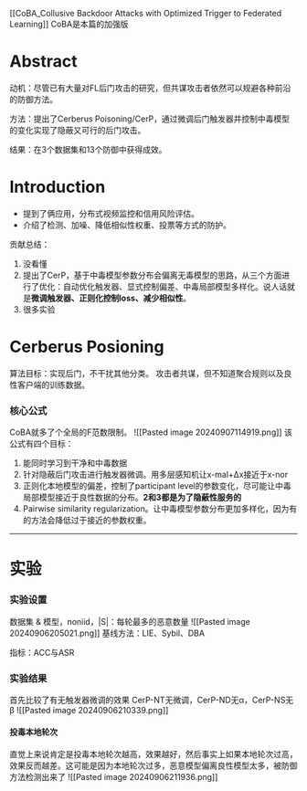 [[CoBA_Collusive Backdoor Attacks with Optimized Trigger to Federated Learning]]
CoBA是本篇的加强版
# Abstract
动机：尽管已有大量对FL后门攻击的研究，但共谋攻击者依然可以规避各种前沿的防御方法。

方法：提出了Cerberus Poisoning/CerP，通过微调后门触发器并控制中毒模型的变化实现了隐蔽又可行的后门攻击。

结果：在3个数据集和13个防御中获得成效。

# Introduction
+ 提到了俩应用，分布式视频监控和信用风险评估。
+ 介绍了检测、加噪、降低相似性权重、投票等方式的防护。

贡献总结：
1. 没看懂
2. 提出了CerP，基于中毒模型参数分布会偏离无毒模型的思路，从三个方面进行了优化：自动优化触发器、显式控制偏差、中毒局部模型多样化。说人话就是**微调触发器、正则化控制loss、减少相似性**。
3. 很多实验


# Cerberus Posioning
算法目标：实现后门，不干扰其他分类。
攻击者共谋，但不知道聚合规则以及良性客户端的训练数据。

### 核心公式
CoBA就多了个全局的F范数限制。
![[Pasted image 20240907114919.png]]
该公式有四个目标：
1. 能同时学习到干净和中毒数据
2. 针对隐蔽后门攻击进行触发器微调。用多层感知机让x-mal+Δx接近于x-nor
3. 正则化本地模型的偏差，控制了participant level的参数变化，尽可能让中毒局部模型接近于良性数据的分布。**2和3都是为了隐蔽性服务的**
4. Pairwise similarity regularization。让中毒模型参数分布更加多样化，因为有的方法会降低过于接近的参数权重。


---

# 实验
### 实验设置
数据集 & 模型，noniid，|S|：每轮最多的恶意数量
![[Pasted image 20240906205021.png]]
基线方法：LIE、Sybil、DBA

指标：ACC与ASR

### 实验结果
首先比较了有无触发器微调的效果
CerP-NT无微调，CerP-ND无α，CerP-NS无β
![[Pasted image 20240906210339.png]]

#### 投毒本地轮次
直觉上来说肯定是投毒本地轮次越高，效果越好，然后事实上如果本地轮次过高，效果反而越差。这可能是因为本地轮次过多，恶意模型偏离良性模型太多，被防御方法检测出来了
![[Pasted image 20240906211936.png]]